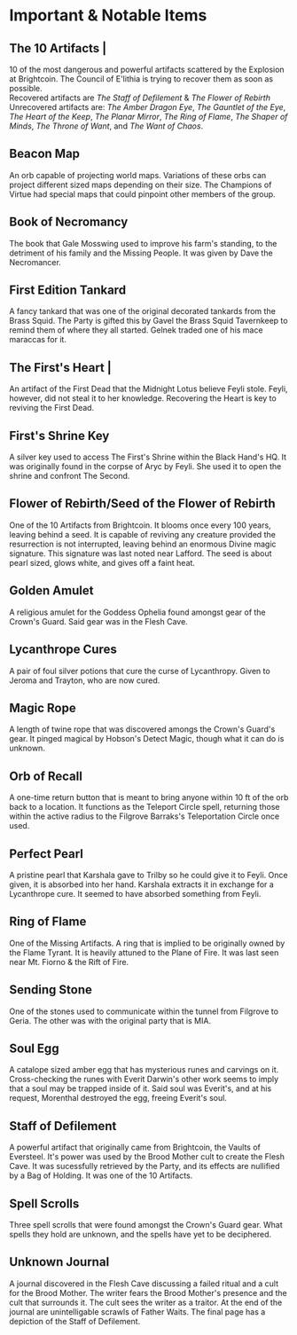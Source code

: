 # Important & Notable Items

## The 10 Artifacts |

10 of the most dangerous and powerful artifacts scattered by the Explosion at Brightcoin. The Council of E'lithia is trying to recover them as soon as possible. <br>
Recovered artifacts are *The Staff of Defilement* & *The Flower of Rebirth*<br>
Unrecovered artifacts are: *The Amber Dragon Eye*, *The Gauntlet of the Eye*, *The Heart of the Keep*, *The Planar Mirror*, *The Ring of Flame*, *The Shaper of Minds*, *The Throne of Want*, and *The Want of Chaos*. 

## Beacon Map

An orb capable of projecting world maps. Variations of these orbs can project different sized maps depending on their size. The Champions of Virtue had special maps that could pinpoint other members of the group.

## Book of Necromancy

The book that Gale Mosswing used to improve his farm's standing, to the detriment of his family and the Missing People. It was given by Dave the Necromancer.

## First Edition Tankard

A fancy tankard that was one of the original decorated tankards from the Brass Squid. The Party is gifted this by Gavel the Brass Squid Tavernkeep to remind them of where they all started. Gelnek traded one of his mace maraccas for it.

## The First's Heart |

An artifact of the First Dead that the Midnight Lotus believe Feyli stole. Feyli, however, did not steal it to her knowledge. Recovering the Heart is key to reviving the First Dead.

## First's Shrine Key 

A silver key used to access The First's Shrine within the Black Hand's HQ. It was originally found in the corpse of Aryc by Feyli. She used it to open the shrine and confront The Second.

## Flower of Rebirth/Seed of the Flower of Rebirth 

One of the 10 Artifacts from Brightcoin. It blooms once every 100 years, leaving behind a seed. It is capable of reviving any creature provided the resurrection is not interrupted, leaving behind an enormous Divine magic signature. This signature was last noted near Lafford. The seed is about pearl sized, glows white, and gives off a faint heat.

## Golden Amulet

A religious amulet for the Goddess Ophelia found amongst gear of the Crown's Guard. Said gear was in the Flesh Cave.

## Lycanthrope Cures

A pair of foul silver potions that cure the curse of Lycanthropy. Given to Jeroma and Trayton, who are now cured.

## Magic Rope

A length of twine rope that was discovered amongs the Crown's Guard's gear. It pinged magical by Hobson's Detect Magic, though what it can do is unknown.

## Orb of Recall

A one-time return button that is meant to bring anyone within 10 ft of the orb back to a location. It functions as the Teleport Circle spell, returning those within the active radius to the Filgrove Barraks's Teleportation Circle once used.

## Perfect Pearl

A pristine pearl that Karshala gave to Trilby so he could give it to Feyli. Once given, it is absorbed into her hand. Karshala extracts it in exchange for a Lycanthrope cure. It seemed to have absorbed something from Feyli.

## Ring of Flame

One of the Missing Artifacts. A ring that is implied to be originally owned by the Flame Tyrant. It is heavily attuned to the Plane of Fire. It was last seen near Mt. Fiorno & the Rift of Fire.

## Sending Stone

One of the stones used to communicate within the tunnel from Filgrove to Geria. The other was with the original party that is MIA.

## Soul Egg

A catalope sized amber egg that has mysterious runes and carvings on it. Cross-checking the runes with Everit Darwin's other work seems to imply that a soul may be trapped inside of it. Said soul was Everit's, and at his request, Morenthal destroyed the egg, freeing Everit's soul.

## Staff of Defilement 

A powerful artifact that originally came from Brightcoin, the Vaults of Eversteel. It's power was used by the Brood Mother cult to create the Flesh Cave. It was sucessfully retrieved by the Party, and its effects are nullified by a Bag of Holding. It was one of the 10 Artifacts.

## Spell Scrolls

Three spell scrolls that were found amongst the Crown's Guard gear. What spells they hold are unknown, and the spells have yet to be deciphered.

## Unknown Journal

A journal discovered in the Flesh Cave discussing a failed ritual and a cult for the Brood Mother. The writer fears the Brood Mother's presence and the cult that surrounds it. The cult sees the writer as a traitor. At the end of the journal are unintelligable scrawls of Father Waits. The final page has a depiction of the Staff of Defilement.
